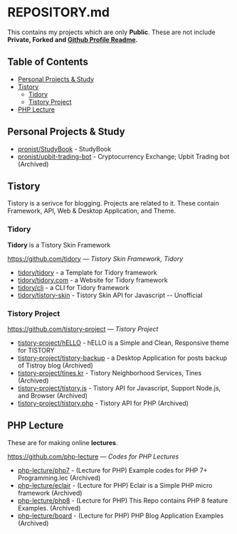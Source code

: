 # REPOSITORY.md

This contains my projects which are only **Public**. These are not include **Private, Forked and [Github Profile Readme](https://github.com/pronist/pronist).**

## Table of Contents

- [Personal Projects & Study](https://github.com/pronist/pronist/blob/master/REPOSITORY.md#personal-projects--study)
- [Tistory](https://github.com/pronist/pronist/blob/master/REPOSITORY.md#tistory)
  - [Tidory](https://github.com/pronist/pronist/blob/master/REPOSITORY.md#tidory)
  - [Tistory Project](https://github.com/pronist/pronist/blob/master/REPOSITORY.md#tistory-project)
- [PHP Lecture](https://github.com/pronist/pronist/blob/master/REPOSITORY.md#php-lecture)

## Personal Projects & Study

- [pronist/StudyBook](https://github.com/pronist/StudyBook) - StudyBook
- [pronist/upbit-trading-bot](https://github.com/pronist/upbit-trading-bot) - Cryptocurrency Exchange; Upbit Trading bot (Archived)

## Tistory

Tistory is a serivce for blogging. Projects are related to it. These contain Framework, API, Web & Desktop Application, and Theme.

### Tidory

**Tidory** is a Tistory Skin Framework

<https://github.com/tidory> *― Tistory Skin Framework, Tidory*

- [tidory/tidory](https://github.com/tidory/tidory) - a Template for Tidory framework
- [tidory/tidory.com](https://github.com/tidory/tidory.com) - a Website for Tidory framework
- [tidory/cli](https://github.com/tidory/cli) - a CLI for Tidory framework
- [tidory/tistory-skin](https://github.com/tidory/tistory-skin) - Tistory Skin API for Javascript -- Unofficial

### Tistory Project

<https://github.com/tistory-project> *― Tistory Project*

- [tistory-project/hELLO](https://github.com/tistory-project/hELLO) - hELLO is a Simple and Clean, Responsive theme for TISTORY
- [tistory-project/tistory-backup](https://github.com/tistory-project/tistory-backup) - a Desktop Application for posts backup of Tistroy blog (Archived)
- [tistory-project/tines.kr](https://github.com/tistory-project/tines.kr) - Tistory Neighborhood Services, Tines (Archived)
- [tistory-project/tistory.js](https://github.com/tistory-project/tistory.js) - Tistory API for Javascript, Support Node.js, and Browser (Archived)
- [tistory-project/tistory.php](https://github.com/tistory-project/tistory.php) - Tistory API for PHP (Archived)

## PHP Lecture

These are for making online **lectures**.

<https://github.com/php-lecture> *― Codes for PHP Lectures*

- [php-lecture/php7](https://github.com/php-lecture/php7) - (Lecture for PHP) Example codes for PHP 7+ Programming.lec (Archived)
- [php-lecture/eclair](https://github.com/php-lecture/eclair) - (Lecture for PHP) Eclair is a Simple PHP micro framework (Archived)
- [php-lecture/php8](https://github.com/php-lecture/php8) - (Lecture for PHP) This Repo contains PHP 8 feature Examples. (Archived)
- [php-lecture/board](https://github.com/php-lecture/board) - (Lecture for PHP) PHP Blog Application Examples (Archived)
